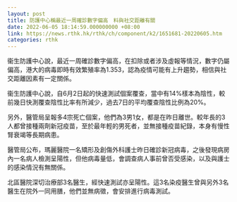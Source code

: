 ```yaml
---
layout: post
title: 防護中心稱最近一周確診數字偏高　料與社交距離有關
date: 2022-06-05 18:14:59.000000000 +08:00
link: https://news.rthk.hk/rthk/ch/component/k2/1651681-20220605.htm
categories: rthk
---
```


衞生防護中心說，最近一周確診數字偏高，在扣除或者涉及虛報等情況，數字仍屬偏高，港大的病毒即時有效繁殖率為1.353，認為疫情可能有上升趨勢，相信與社交距離因素有一定關係。

衞生防護中心說，自6月2日起的快速測試個案覆查，當中有14%樣本為陰性，較前幾日快測覆查陰性比率有所減少，過去7日的平均覆查陰性比例為20%。

另外，醫管局呈報多4宗死亡個案，他們為3男1女，都是在昨日離世。較年長的3人都曾接種兩劑新冠疫苗，至於最年輕的男死者，並無接種疫苗紀錄，本身有慢性腎衰竭等長期病患。

醫管局公布，瑪麗醫院一名矯形及創傷外科護士昨日確診新冠病毒，之後發現病房內一名病人檢測呈陽性，但他病毒量低，會調查病人事前曾否受感染，以及與護士的感染情況有無關係。

北區醫院深切治療部3名醫生，經快速測試亦呈陽性。這3名染疫醫生曾與另外3名醫生在院外一同用膳，他們並無病徵，會安排進行病毒測試。
